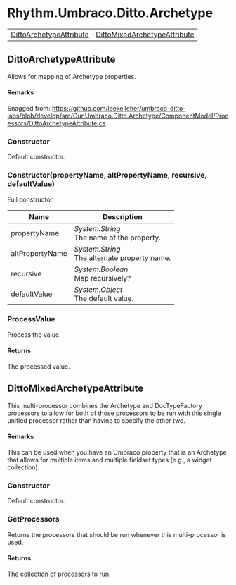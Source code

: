 # Rhythm.Umbraco.Ditto.Archetype

<table>
<tbody>
<tr>
<td><a href="#dittoarchetypeattribute">DittoArchetypeAttribute</a></td>
<td><a href="#dittomixedarchetypeattribute">DittoMixedArchetypeAttribute</a></td>
</tr>
</tbody>
</table>


## DittoArchetypeAttribute

Allows for mapping of Archetype properties.

#### Remarks

Snagged from: https://github.com/leekelleher/umbraco-ditto-labs/blob/develop/src/Our.Umbraco.Ditto.Archetype/ComponentModel/Processors/DittoArchetypeAttribute.cs

### Constructor

Default constructor.

### Constructor(propertyName, altPropertyName, recursive, defaultValue)

Full constructor.

| Name | Description |
| ---- | ----------- |
| propertyName | *System.String*<br>The name of the property. |
| altPropertyName | *System.String*<br>The alternate property name. |
| recursive | *System.Boolean*<br>Map recursively? |
| defaultValue | *System.Object*<br>The default value. |

### ProcessValue

Process the value.

#### Returns

The processed value.


## DittoMixedArchetypeAttribute

This multi-processor combines the Archetype and DocTypeFactory processors to allow for both of those processors to be run with this single unified processor rather than having to specify the other two.

#### Remarks

This can be used when you have an Umbraco property that is an Archetype that allows for multiple items and multiple fieldset types (e.g., a widget collection).

### Constructor

Default constructor.

### GetProcessors

Returns the processors that should be run whenever this multi-processor is used.

#### Returns

The collection of processors to run.

